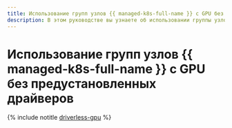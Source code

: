 ```yaml
---
title: Использование групп узлов {{ managed-k8s-full-name }} c GPU без предустановленных драйверов
description: В этом руководстве вы узнаете об использовании группы узлов {{ managed-k8s-name }} c GPU без предустановленных драйверов.
---
```


# Использование групп узлов {{ managed-k8s-full-name }} c GPU без предустановленных драйверов

{% include notitle [driverless-gpu](../../_tutorials/k8s/driverless-gpu.md) %}
